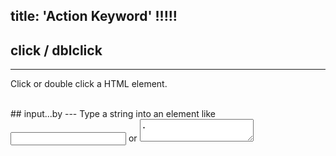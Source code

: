 title: 'Action Keyword' !!!!!
---

## click / dblclick
---
Click or double click a HTML element.

<br>
## input...by
---
Type a string into an element like <input type="text" /> or <textarea>.

<pre class='sublemon'>
// eg: id="link" class="case" 
input 'div#link.case' by "hello world.";
</pre>

<br>
## move 
---
Trigger move enter/leave events on a HTML element.

<br>
## hold
---
Hold an element by mouse.

<br>
## drop
---
Release an element by mouse.

<br>
## scroll
---
Move an element to the center of the screen.

<br>
## jumpto
---
Jump to a URL.
<pre class='sublemon'>
jumpto "deepin.org"; 

jumpto "www.deepin.org"; 

jumpto "http://www.deepin.org"; 
</pre>

<br>
## wait
---

Wait a few time like a person.

<pre class='sublemon'>
//Editor will wait 3000ms to start the next action.
wait 3000;
</pre>

<br>
## assert
---

Assert that the expression is true[ within overtime].

<pre class='sublemon'>//Asserts the existence of a input box with the id of "test".
assert <#"textarea#test"/>;

//Asserts that a input box with the id of "test" will appear in 2 seconds.
assert <#"textarea#test"/> in 2000;
</pre>

<br>
## forward / back
---

<br>
## refresh
---

<br>
## upload
---